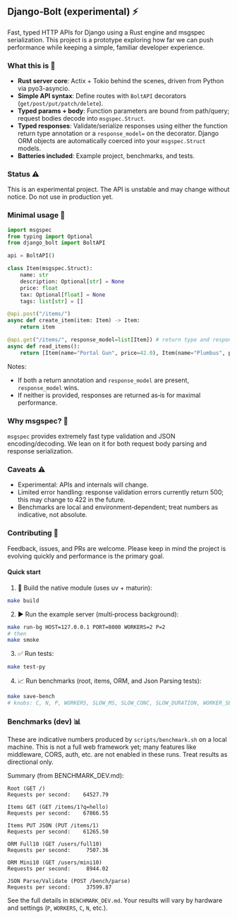 ## Django‑Bolt (experimental) ⚡️

Fast, typed HTTP APIs for Django using a Rust engine and msgspec serialization. This project is a prototype exploring how far we can push performance while keeping a simple, familiar developer experience.

### What this is 🚀

- **Rust server core**: Actix + Tokio behind the scenes, driven from Python via pyo3-asyncio.
- **Simple API syntax**: Define routes with `BoltAPI` decorators (`get/post/put/patch/delete`).
- **Typed params + body**: Function parameters are bound from path/query; request bodies decode into `msgspec.Struct`.
- **Typed responses**: Validate/serialize responses using either the function return type annotation or a `response_model=` on the decorator. Django ORM objects are automatically coerced into your `msgspec.Struct` models.
- **Batteries included**: Example project, benchmarks, and tests.

### Status ⚠️

This is an experimental project. The API is unstable and may change without notice. Do not use in production yet.


### Minimal usage 🧩

```python
import msgspec
from typing import Optional
from django_bolt import BoltAPI

api = BoltAPI()

class Item(msgspec.Struct):
    name: str
    description: Optional[str] = None
    price: float
    tax: Optional[float] = None
    tags: list[str] = []

@api.post("/items/")
async def create_item(item: Item) -> Item:
    return item

@api.get("/items/", response_model=list[Item]) # return type and response_model both are supprted like FastAPI
async def read_items():
    return [Item(name="Portal Gun", price=42.0), Item(name="Plumbus", price=32.0)]
```

Notes:

- If both a return annotation and `response_model` are present, `response_model` wins.
- If neither is provided, responses are returned as‑is for maximal performance.

### Why msgspec? 🚀

`msgspec` provides extremely fast type validation and JSON encoding/decoding. We lean on it for both request body parsing and response serialization.

### Caveats ⚠️

- Experimental: APIs and internals will change.
- Limited error handling: response validation errors currently return 500; this may change to 422 in the future.
- Benchmarks are local and environment‑dependent; treat numbers as indicative, not absolute.

### Contributing 🤝

Feedback, issues, and PRs are welcome. Please keep in mind the project is evolving quickly and performance is the primary goal.

#### Quick start

1. 🔧 Build the native module (uses uv + maturin):

```bash
make build
```

2. ▶️ Run the example server (multi‑process background):

```bash
make run-bg HOST=127.0.0.1 PORT=8000 WORKERS=2 P=2
# then
make smoke
```

3. ✅ Run tests:

```bash
make test-py
```

4. 📈 Run benchmarks (root, items, ORM, and Json Parsing tests):

```bash
make save-bench
# knobs: C, N, P, WORKERS, SLOW_MS, SLOW_CONC, SLOW_DURATION, WORKER_SET
```


### Benchmarks (dev) 📊

These are indicative numbers produced by `scripts/benchmark.sh` on a local machine. This is not a full web framework yet; many features like middleware, CORS, auth, etc. are not enabled in these runs. Treat results as directional only.

Summary (from BENCHMARK_DEV.md):

```
Root (GET /)
Requests per second:    64527.79

Items GET (GET /items/1?q=hello)
Requests per second:    67866.55

Items PUT JSON (PUT /items/1)
Requests per second:    61265.50

ORM Full10 (GET /users/full10)
Requests per second:     7507.36

ORM Mini10 (GET /users/mini10)
Requests per second:     8944.02

JSON Parse/Validate (POST /bench/parse)
Requests per second:     37599.87
```

See the full details in `BENCHMARK_DEV.md`. Your results will vary by hardware and settings (`P`, `WORKERS`, `C`, `N`, etc.).
